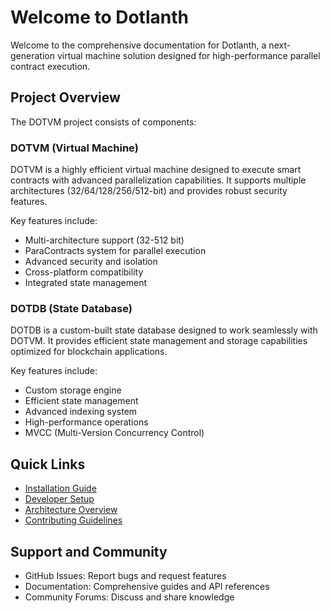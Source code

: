 # Welcome to Dotlanth

Welcome to the comprehensive documentation for Dotlanth, a next-generation virtual machine solution designed for high-performance parallel contract execution.

## Project Overview

The DOTVM project consists of components:

### DOTVM (Virtual Machine)
DOTVM is a highly efficient virtual machine designed to execute smart contracts with advanced parallelization capabilities. It supports multiple architectures (32/64/128/256/512-bit) and provides robust security features.

Key features include:
- Multi-architecture support (32-512 bit)
- ParaContracts system for parallel execution
- Advanced security and isolation
- Cross-platform compatibility
- Integrated state management

### DOTDB (State Database)
DOTDB is a custom-built state database designed to work seamlessly with DOTVM. It provides efficient state management and storage capabilities optimized for blockchain applications.

Key features include:
- Custom storage engine
- Efficient state management
- Advanced indexing system
- High-performance operations
- MVCC (Multi-Version Concurrency Control)

## Quick Links

- [Installation Guide](getting-started/installation.md)
- [Developer Setup](getting-started/development-setup.md)
- [Architecture Overview](dotvm/architecture/core.md)
- [Contributing Guidelines](contributing/guidelines.md)

## Support and Community

- GitHub Issues: Report bugs and request features
- Documentation: Comprehensive guides and API references
- Community Forums: Discuss and share knowledge
